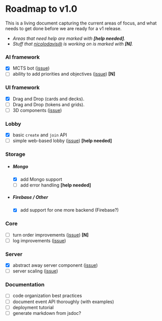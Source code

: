 # Roadmap to v1.0

This is a living document capturing the current areas of focus, and what needs to
get done before we are ready for a v1 release.

* _Areas that need help are marked with **[help needed]**._
* _Stuff that [nicolodavis@](https://github.com/nicolodavis) is working on is marked with **[N]**._

### AI framework

* [x] MCTS bot ([issue](https://github.com/nicolodavis/boardgame.io/issues/7#issuecomment-389453032))
* [ ] ability to add priorities and objectives ([issue](https://github.com/nicolodavis/boardgame.io/issues/7#issuecomment-389453032)) **[N]**

### UI framework

* [x] Drag and Drop (cards and decks).
* [ ] Drag and Drop (tokens and grids).
* [ ] 3D components ([issue](https://github.com/nicolodavis/boardgame.io/issues/282))

### Lobby

* [x] basic `create` and `join` API
* [ ] simple web-based lobby ([issue](https://github.com/nicolodavis/boardgame.io/issues/197)) **[help needed]**

### Storage

* ##### Mongo

  * [x] add Mongo support
  * [ ] add error handling **[help needed]**

* ##### Firebase / Other

  * [x] add support for one more backend (Firebase?)

### Core

* [ ] turn order improvements ([issue](https://github.com/nicolodavis/boardgame.io/issues/154)) **[N]**
* [ ] log improvements ([issue](https://github.com/nicolodavis/boardgame.io/issues/227))

### Server

* [x] abstract away server component ([issue](https://github.com/nicolodavis/boardgame.io/issues/251))
* [ ] server scaling ([issue](https://github.com/nicolodavis/boardgame.io/issues/277))

### Documentation

* [ ] code organization best practices
* [ ] document event API thoroughly (with examples)
* [ ] deployment tutorial
* [ ] generate markdown from jsdoc?
